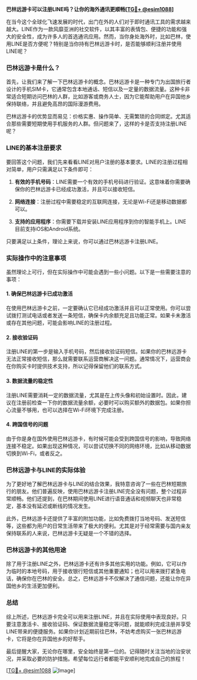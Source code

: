 **巴林远游卡可以注册LINE吗？让你的海外通讯更顺畅[[TG💪+ @esim1088](https://t.me/s/esim1088)]**

在当今这个全球化飞速发展的时代，出门在外的人们对于即时通讯工具的需求越来越大。LINE作为一款风靡亚洲的社交软件，以其丰富的表情包、便捷的功能和强大的安全性，成为许多人的首选通讯应用。然而，当你身处海外时，比如巴林，使用LINE是否方便呢？特别是当你持有巴林远游卡时，是否能够顺利注册并使用LINE呢？

### 巴林远游卡是什么？

首先，让我们来了解一下巴林远游卡的概念。巴林远游卡是一种专门为出国旅行者设计的手机SIM卡，它通常包含本地通话、短信以及一定量的数据流量。这种卡非常适合短期访问巴林的人群，比如游客或商务人士，因为它能帮助用户在异国他乡保持联络，并且避免高昂的国际漫游费用。

巴林远游卡的优势显而易见：价格实惠、操作简单、无需繁琐的合同绑定。尤其适合那些需要短期使用手机服务的人群。但问题来了，这样的卡是否支持注册LINE呢？

### LINE的基本注册要求

要回答这个问题，我们先来看看LINE对用户注册的基本要求。LINE的注册过程相对简单，用户只需满足以下条件即可：

1. **有效的手机号码**：LINE需要一个有效的手机号码进行验证。这意味着你需要确保你的巴林远游卡已经成功激活，并且可以接收短信。
   
2. **网络连接**：注册过程中需要稳定的互联网连接，无论是Wi-Fi还是移动数据都可以。

3. **支持的应用程序**：你需要下载并安装LINE应用程序到你的智能手机上。LINE目前支持iOS和Android系统。

只要满足以上条件，理论上来说，你可以通过巴林远游卡注册LINE。

### 实际操作中的注意事项

虽然理论上可行，但在实际操作中可能会遇到一些小问题。以下是一些需要注意的事项：

#### 1. 确保巴林远游卡已成功激活

在使用巴林远游卡之前，一定要确认它已经成功激活并且可以正常使用。你可以尝试拨打测试电话或者发送一条短信，确保卡内余额充足且功能正常。如果卡未激活或存在其他问题，可能会影响LINE的注册过程。

#### 2. 接收验证码

注册LINE的第一步是输入手机号码，然后接收验证码短信。如果你的巴林远游卡无法正常接收短信，那么就需要联系运营商解决这一问题。通常情况下，运营商会在你购买卡时提供技术支持，所以记得保留他们的联系方式。

#### 3. 数据流量的稳定性

注册LINE需要消耗一定的数据流量，尤其是在上传头像和初始设置时。因此，建议在注册前检查一下你的数据流量余额，必要时可以购买额外的数据包。如果你担心流量不够用，也可以选择在Wi-Fi环境下完成注册。

#### 4. 跨国信号的问题

由于你是身在国外使用巴林远游卡，有时候可能会受到跨国信号的影响，导致网络连接不稳定。如果出现这种情况，可以尝试切换不同的网络环境，比如从移动数据切换到Wi-Fi，或者反之。

### 巴林远游卡与LINE的实际体验

为了更好地了解巴林远游卡与LINE的结合效果，我特意咨询了一些在巴林短期旅行的朋友。他们普遍反映，使用巴林远游卡注册LINE完全没有问题，整个过程非常顺畅。他们还提到，在巴林期间使用LINE进行语音通话和视频聊天也非常稳定，基本没有延迟或断线的情况发生。

此外，巴林远游卡还提供了丰富的附加功能，比如免费拨打当地号码、发送短信等，这些都为用户的日常生活带来了极大的便利。尤其是对于经常需要与国内亲友保持联系的人来说，巴林远游卡无疑是一个不错的选择。

### 巴林远游卡的其他用途

除了用于注册LINE之外，巴林远游卡还有许多其他实用的功能。例如，它可以作为临时的本地号码，用于接收银行短信或其他重要通知；也可以用来拨打紧急电话，确保你在巴林的安全。总之，巴林远游卡不仅解决了通信问题，还能让你在异国他乡的生活更加便利。

### 总结

综上所述，巴林远游卡完全可以用来注册LINE，并且在实际使用中表现良好。只要注意激活卡、接收验证码、保证数据流量稳定等问题，就能顺利完成注册并享受LINE带来的便捷服务。如果你计划近期前往巴林，不妨考虑购买一张巴林远游卡，它将是你在异国他乡的好帮手。

最后提醒大家，无论你在哪里，安全始终是第一位的。记得随时关注当地的治安状况，并采取必要的防护措施。希望每位远行者都能平安顺利地完成自己的旅程！

[[TG💪+ @esim1088](https://t.me/s/esim1088) ![Image](https://i.postimg.cc/4NQfJmqS/Snipaste-2025-05-13-00-14-12.png)]